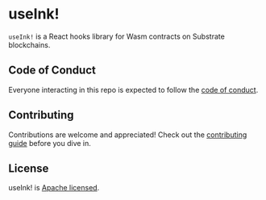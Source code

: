 # useInk!

`useInk!` is a React hooks library for Wasm contracts on Substrate blockchains.

## Code of Conduct

Everyone interacting in this repo is expected to follow the
[code of conduct](CODE_OF_CONDUCT.md).

## Contributing

Contributions are welcome and appreciated! Check out the
[contributing guide](CONTRIBUTING.md) before you dive in.

## License

useInk! is [Apache licensed](LICENSE).
